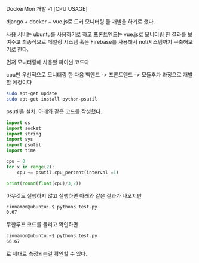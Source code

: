 DockerMon 개발 -1 [CPU USAGE]



django + docker + vue.js로 도커 모니터링 툴 개발을 하기로 했다.

사용 서버는 ubuntu를 사용하기로 하고 프론트엔드는 vue.js로 모니터링 한 결과를 보여주고 최종적으로 메일링 시스템 혹은 Firebase를 사용해서 noti시스템까지 구축해보기로 한다.



먼저 모니터링에 사용할 파이썬 코드다

cpu만 우선적으로 모니터링 한 다음 백엔드 -> 프론트엔드 -> 모듈추가 과정으로 개발할 예정이다



```bash
sudo apt-get update
sudo apt-get install python-psutil
```



psutil을 설치, 아래와 같은 코드를 작성했다.

```Python
import os
import socket
import string
import sys
import psutil
import time

cpu = 0
for x in range(2):
	cpu += psutil.cpu_percent(interval =1)

print(round(float(cpu)/3,2))
```

아무것도 실행하지 않고 실행하면 아래와 같은 결과가 나오지만

```bash
cinnamon@ubuntu:~$ python3 test.py
0.67
```

무한루프 코드를 돌리고 확인하면

```Bash
cinnamon@ubuntu:~$ python3 test.py
66.67
```

로 제대로 측정되는걸 확인할 수 있다.